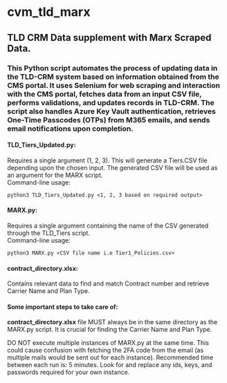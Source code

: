 # cvm_tld_marx
## TLD CRM Data supplement with Marx Scraped Data.

### This Python script automates the process of updating data in the TLD-CRM system based on information obtained from the CMS portal. It uses Selenium for web scraping and interaction with the CMS portal, fetches data from an input CSV file, performs validations, and updates records in TLD-CRM. The script also handles Azure Key Vault authentication, retrieves One-Time Passcodes (OTPs) from M365 emails, and sends email notifications upon completion.

#### **TLD_Tiers_Updated.py:**
Requires a single argument (1, 2, 3). This will generate a Tiers.CSV file depending upon the chosen input. The generated CSV file will be used as an argument for the MARX script. <br>
Command-line usage:<br>
```
python3 TLD_Tiers_Updated.py <1, 2, 3 based on required output>
```

#### **MARX.py:**
Requires a single argument containing the name of the CSV generated through the TLD_Tiers script.<br>
Command-line usage:<br>
```
python3 MARX.py <CSV file name i.e Tier1_Policies.csv>
```

#### **contract_directory.xlsx:**
Contains relevant data to find and match Contract number and retrieve Carrier Name and Plan Type.

#### Some important steps to take care of:
**contract_directory.xlsx** file MUST always be in the same directory as the MARX.py script. It is crucial for finding the Carrier Name and Plan Type.

DO NOT execute multiple instances of MARX.py at the same time. This could cause confusion with fetching the 2FA code from the email (as multiple mails would be sent out for each instance).
Recommended time between each run is: 5 minutes.  Look for and replace any ids, keys, and passwords required for your own instance.
